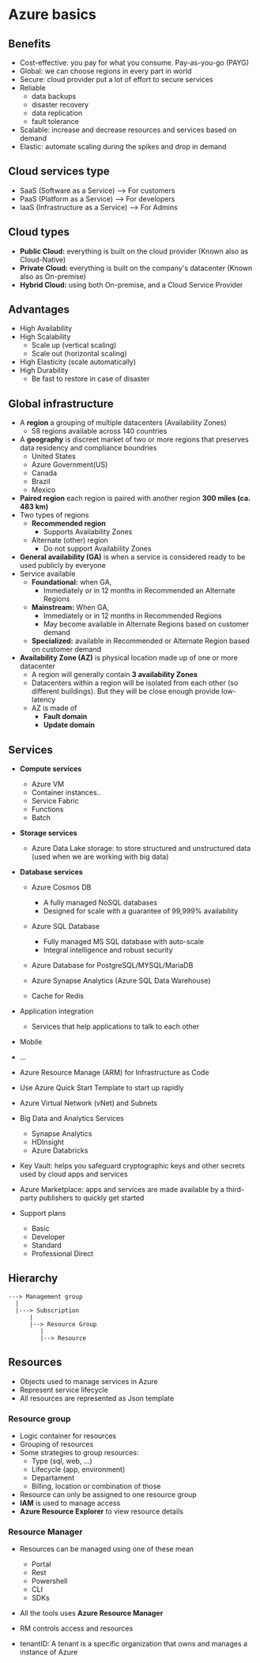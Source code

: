 # Azure basics

## Benefits
- Cost-effective: you pay for what you consume. Pay-as-you-go (PAYG)
- Global: we can choose regions in every part in world
- Secure: cloud provider put a lot of effort to secure services
- Reliable
  - data backups
  - disaster recovery
  - data replication
  - fault tolerance
- Scalable: increase and decrease resources and services based on demand
- Elastic: automate scaling during the spikes and drop in demand

## Cloud services type
- SaaS (Software as a Service) --> For customers
- PaaS (Platform as a Service) --> For developers 
- IaaS (Infrastructure as a Service) --> For Admins

## Cloud types
- **Public Cloud:** everything is built on the cloud provider (Known also as Cloud-Native)
- **Private Cloud:** everything is built on the company's datacenter (Known also as On-premise)
- **Hybrid Cloud:**  using both On-premise, and a Cloud Service Provider

## Advantages
- High Availability
- High Scalability
  - Scale up (vertical scaling)
  - Scale out (horizontal scaling)
- High Elasticity (scale automatically)
- High Durability
  - Be fast to restore in case of disaster

## Global infrastructure
- A **region** a grouping of multiple datacenters (Availability Zones)
  - 58 regions available across 140 countries
- A **geography** is discreet market of two or more regions that preserves data residency and compliance boundries
  - United States
  - Azure Government(US) 
  - Canada
  - Brazil 
  - Mexico
- **Paired region** each region is paired with another region **300 miles (ca. 483 km)**
- Two types of regions
  - **Recommended region**
    - Supports Availability Zones
  - Alternate (other) region
    - Do not support Availability Zones
- **General availability (GA)** is when a service is considered ready to be used publicly by everyone 
- Service available
  - **Foundational:** when GA,
    - Immediately or in 12 months in Recommended an Alternate Regions
  - **Mainstream:** When GA, 
    - Immediately or in 12 months in Recommended Regions
    - May become available in Alternate Regions based on customer demand
  - **Specialized:** available in Recommended or Alternate Region based on customer demand
- **Availability Zone (AZ)** is physical location made up of one or more datacenter
  - A region will generally contain **3 availability Zones**
  - Datacenters within a region will be isolated from each other (so different buildings). But they will be close enough
    provide low-latency
  - AZ is made of
    - **Fault domain**
    - **Update domain**
  
## Services
- **Compute services**
  - Azure VM 
  - Container instances..
  - Service Fabric
  - Functions
  - Batch

- **Storage services**
  - Azure Data Lake storage: to store structured and unstructured data (used when we are working with big data)

- **Database services**
  - Azure Cosmos DB 
    - A fully managed NoSQL databases
    - Designed for scale with a guarantee of 99,999% availability
  
  - Azure SQL Database
    - Fully managed MS SQL database with auto-scale
    - Integral intelligence and robust security
  - Azure Database for PostgreSQL/MYSQL/MariaDB
  - Azure Synapse Analytics (Azure SQL Data Warehouse)
  - Cache for Redis
- Application integration
  - Services that help applications to talk to each other
- Mobile
- ...

- Azure Resource Manage (ARM) for Infrastructure as Code
- Use Azure Quick Start Template to start up rapidly 

- Azure Virtual Network (vNet) and Subnets

- Big Data and Analytics Services
  - Synapse Analytics
  - HDInsight
  - Azure Databricks

- Key Vault: helps you safeguard cryptographic keys and other secrets used by cloud apps and services

- Azure Marketplace: apps and services are made available by a third-party publishers to quickly get started

- Support plans
  - Basic
  - Developer
  - Standard
  - Professional Direct

## Hierarchy 

  ```
  ---> Management group
    | 
    |---> Subscription
        |
        |--> Resource Group
           |
           |--> Resource
  ```      
  
## Resources
- Objects used to manage services in Azure
- Represent service lifecycle
- All resources are represented as Json template
  
### Resource group  
- Logic container for resources
- Grouping of resources
- Some strategies to group resources:
    - Type (sql, web, ...)
    - Lifecycle (app, environment) 
    - Departament
    - Billing, location or combination of those
- Resource can only be assigned to one resource group
- **IAM** is used to manage access  
- **Azure Resource Explorer** to view resource details

### Resource Manager
- Resources can be managed using one of these mean
   - Portal
   - Rest
   - Powershell
   - CLI
   - SDKs
- All the tools uses **Azure Resource Manager**
- RM controls access and resources

- tenantID: A tenant is a specific organization that owns and manages a instance of Azure
